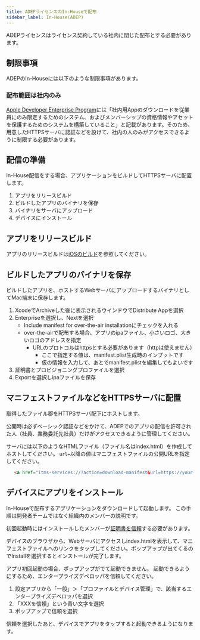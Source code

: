 ```yaml
---
title: ADEPライセンスのIn-Houseで配布
sidebar_label: In-House(ADEP)
---
```


ADEPライセンスはライセンス契約している社内に閉じた配布とする必要があります。

## 制限事項

ADEPのIn-Houseには以下のような制限事項があります。

### 配布範囲は社内のみ

<!-- textlint-disable ja-technical-writing/sentence-length,ja-technical-writing/max-comma,ja-spacing/ja-no-space-around-parentheses,jtf-style/3.3.かっこ類と隣接する文字の間のスペースの有無,ja-technical-writing/ja-no-mixed-period,ja-technical-writing/no-unmatched-pair -->
[Apple Developer Enterprise Program](https://developer.apple.com/jp/programs/enterprise/)には「社内用Appのダウンロードを従業員にのみ限定するためのシステム、およびメンバーシップの資格情報やアセットを保護するためのシステムを構築していること」と記載があります。そのため、用意したHTTPSサーバに認証などを設けて、社内の人のみがアクセスできるように制限する必要があります。
<!-- textlint-enable ja-technical-writing/sentence-length,ja-technical-writing/max-comma,ja-spacing/ja-no-space-around-parentheses,jtf-style/3.3.かっこ類と隣接する文字の間のスペースの有無,ja-technical-writing/ja-no-mixed-period,ja-technical-writing/no-unmatched-pair -->

## 配信の準備

In-House配信をする場合、アプリケーションをビルドしてHTTPSサーバに配置します。

  1. アプリをリリースビルド
  1. ビルドしたアプリのバイナリを保存
  1. バイナリをサーバにアップロード
  1. デバイスにインストール

## アプリをリリースビルド

アプリのリリースビルドは[iOSのビルド](./app-build/ios-build.md)を参照してください。

## ビルドしたアプリのバイナリを保存

ビルドしたアプリを、ホストするWebサーバにアップロードするバイナリとしてMac端末に保存します。

  1. XcodeでArchiveした後に表示されるウインドウでDistribute Appを選択
  1. Enterpriseを選択し、Nextを選択
     - Include manifest for over-the-air installationにチェックを入れる
     - over-the-airで配布する場合、アプリのipaファイル、小さいロゴ、大きいロゴのアドレスを指定
        - URLのプロトコルはhttpsとする必要があります（httpは使えません）
           - ここで指定する値は、manifest.plist生成時のインプットです
           - 仮の情報を入力して、あとでmanifest.plistを編集してもよいです
  1. 証明書とプロビジョニングプロファイルを選択
  1. Exportを選択しipaファイルを保存

## マニフェストファイルなどをHTTPSサーバに配置

取得したファイル郡をHTTPSサーバ配下にホストします。
<!-- textlint-enable ja-technical-writing/max-kanji-continuous-len -->
公開時は必ずベーシック認証などをかけて、ADEPでのアプリの配信を許可された人（社員、業務委託先社員）だけがアクセスできるように管理してください。
<!-- textlint-enable ja-technical-writing/max-kanji-continuous-len -->

サーバには以下のようなHTMLファイル（ファイル名はindex.html）を作成してホストしてください。
`url=`以降の値はマニフェストファイルの公開URLを指定してください。

```html
   <a href="itms-services://?action=download-manifest&url=https://your-bucket-url/manifest.plist">ダウンロード</a>
```

## デバイスにアプリをインストール

In-Houseで配布するアプリケーションをダウンロードして起動します。
この手順は開発者チームではなく組織内のメンバーの説明です。

初回起動時にはインストールしたメンバーが[証明書を信頼](https://help.apple.com/xcode/mac/current/#/dev96a12fb84)する必要があります。

デバイスのブラウザから、Webサーバにアクセスしindex.htmlを表示して、マニフェストファイルへのリンクをタップしてください。ポップアップが出てくるのでInstallを選択するとインストールが完了します。

アプリ初回起動の場合、ポップアップがでて起動できません。
起動できるようにするため、エンタープライズデベロッパを信頼してください。

  1. 設定アプリから「一般」＞「プロファイルとデバイス管理」で、該当するエンタープライズデベロッパを選択
  1. 「XXXを信頼」という青い文字を選択
  1. ポップアップで信頼を選択

信頼を選択したあと、デバイスでアプリをタップすると起動できるようになります。
